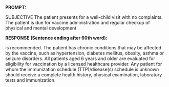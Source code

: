 **PROMPT:**

SUBJECTIVE The patient presents for a well-child visit with no complaints. The patient is due for vaccine administration and regular checkup of physical and mental development

**RESPONSE (Sentence ending after 60th word):**

is recommended. The patient has chronic conditions that may be affected by the vaccine, such as hypertension, diabetes mellitus, obesity, asthma or seizure disorders. All patients aged 6 years and older are evaluated for eligibility for vaccination by a licensed healthcare provider. Any patient for whom the immunization schedule (TTP)/disease(s) schedule is unknown should receive a complete health history, physical examination, laboratory tests and immunization. 